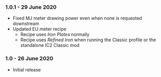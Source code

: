 ### 1.0.1 - 29 June 2020
- Fixed MJ meter drawing power even when none is requested downstream
- Updated EU meter recipe
   - Recipe uses _Iron Plates_ normally
   - Recipe uses _Refined Iron_ when running the Classic profile or the standalone IC2 Classic mod

### 1.0 - 26 June 2020
- Initial release